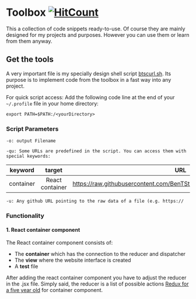 # Toolbox [![HitCount](http://hits.dwyl.com/BenTStark/toolbox.svg)](http://hits.dwyl.com/BenTStark/toolbox)

This a collection of code snippets ready-to-use. Of course they are mainly designed for my projects and purposes. However you can use them or learn from them anyway.

## Get the tools

A very important file is my specially design shell script [btscurl.sh](https://github.com/BenTStark/toolbox/blob/master/btscurl.sh). Its purpose is to implement code from the toolbox in a fast way into any project.

For quick script access: Add the following code line at the end of your `~/.profile` file in your home directory:
```shell
export PATH=$PATH:/<yourDirectory>
```
### Script Parameters

    -o: output Filename
    
    -qu: Some URLs are predefined in the script. You can access them with special keywords:

   | keyword   | target            | URL                                                                         |
   | --------- |:-----------------:|:---------------------------------------------------------------------------:|
   | container | React container   | https://raw.githubusercontent.com/BenTStark/toolbox/master/react_container/ |

    -u: Any github URL pointing to the raw data of a file (e.g. https://

### Functionality
#### 1. React container component

The React container component consists of:
* The **container** which has the connection to the reducer and dispatcher
* The **view** where the website interface is created
* A **test** file

After adding the react container component you have to adjust the reducer in the <container>.jsx file.  Simply said, the reducer is a list of possible actions [Redux for a five year old](https://dev.to/hemanth/explain-redux-like-im-five) for container component.
